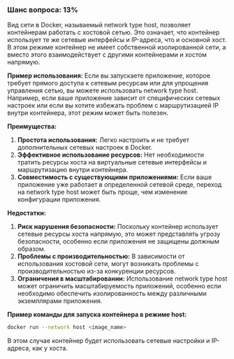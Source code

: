 ### Шанс вопроса: 13%

Вид сети в Docker, называемый network type host, позволяет контейнерам работать с хостовой сетью. Это означает, что контейнер использует те же сетевые интерфейсы и IP-адреса, что и основной хост. В этом режиме контейнер не имеет собственной изолированной сети, а вместо этого взаимодействует с другими контейнерами и хостом напрямую.

**Пример использования:**
Если вы запускаете приложение, которое требует прямого доступа к сетевым ресурсам или для упрощения управления сетью, вы можете использовать network type host. Например, если ваше приложение зависит от специфических сетевых настроек или если вы хотите избежать проблем с маршрутизацией IP внутри контейнера, этот режим может быть полезен.

**Преимущества:**
1. **Простота использования:** Легко настроить и не требует дополнительных сетевых настроек в Docker.
2. **Эффективное использование ресурсов:** Нет необходимости тратить ресурсы хоста на виртуальные сетевые интерфейсы и маршрутизацию внутри контейнера.
3. **Совместимость с существующими приложениями:** Если ваше приложение уже работает в определенной сетевой среде, переход на network type host может быть проще, чем изменение конфигурации приложения.

**Недостатки:**
1. **Риск нарушения безопасности:** Поскольку контейнер использует сетевые ресурсы хоста напрямую, это может представлять угрозу безопасности, особенно если приложения не защищены должным образом.
2. **Проблемы с производительностью:** В зависимости от использования хостовой сети, могут возникать проблемы с производительностью из-за конкуренции ресурсов.
3. **Ограничения в масштабировании:** Использование network type host может ограничить масштабируемость приложений, особенно если необходимо обеспечить изолированность между различными экземплярами приложения.

**Пример команды для запуска контейнера в режиме host:**
```bash
docker run --network host <image_name>
```
В этом случае контейнер будет использовать сетевые настройки и IP-адреса, как у хоста.